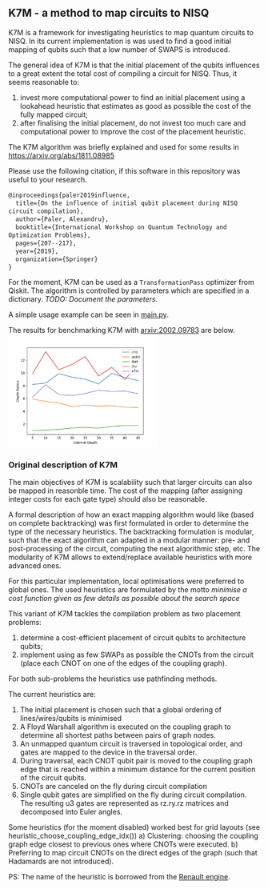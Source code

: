 ## K7M - a method to map circuits to NISQ

K7M is a framework for investigating heuristics to map quantum circuits to NISQ.
In its current implementation is was used to find a good initial mapping of
 qubits such that a low number of SWAPS is introduced.
 
The general idea of K7M is that the initial placement of the qubits influences 
to a great extent the total cost of  compiling a circuit for NISQ. Thus, it 
seems reasonable to:
1) invest more computational power to find an initial placement using a 
lookahead heuristic that estimates as good  as possible the cost of the 
fully mapped circuit;
2) after finalising the initial placement, do not invest too much care and 
computational power to improve the cost of the placement heuristic.


The K7M algorithm was briefly explained and used for some results in
 https://arxiv.org/abs/1811.08985


Please use the following citation, if this software in this repository was useful to your research.

```
@inproceedings{paler2019influence,
  title={On the influence of initial qubit placement during NISQ circuit compilation},
  author={Paler, Alexandru},
  booktitle={International Workshop on Quantum Technology and Optimization Problems},
  pages={207--217},
  year={2019},
  organization={Springer}
}
```

For the moment, K7M can be used as a `TransformationPass` optimizer from Qiskit.
The algorithm is controlled by parameters which are specified in a dictionary.
*TODO: Document the parameters.*

A simple usage example can be seen in [main.py](main.py).

The results for benchmarking K7M with [arxiv:2002.09783](https://arxiv.org/pdf/2002.09783.pdf) 
are below.
<img alt="benchmark" src="TFL.png" width="300"/>



### Original description of K7M


The main objectives of K7M is scalability such that larger circuits can 
also be mapped in reasonble time. The cost of the mapping (after assigning
integer costs for each gate type) should also be reasonable.

A formal description of how an exact mapping algorithm would like 
(based on complete backtracking) was first formulated in order to determine 
the type of the necessary heuristics. The backtracking formulation is
modular, such that the exact algorithm can adapted in a modular manner: 
pre- and post-processing of the circuit, computing the next algorithmic step, 
etc. The modularity of K7M allows to extend/replace available heuristics 
with more advanced ones.

For this particular implementation, local optimisations were preferred to
global ones. The used heuristics are formulated by the motto *minimise a cost
 function given as few details as possible about the search space*
 
 
This variant of K7M tackles the compilation problem as two placement problems: 
1) determine a cost-efficient placement of circuit qubits to architecture qubits;
2) implement using as few SWAPs as possible the CNOTs from the circuit
(place each CNOT on one of the edges of the coupling graph).

For both sub-problems the heuristics use pathfinding methods.

The current heuristics are:
1) The initial placement is chosen such that a global ordering 
of lines/wires/qubits is minimised
2) A Floyd Warshall algorithm is executed on the coupling graph to determine 
all shortest paths between pairs of graph nodes.
3) An unmapped quantum circuit is traversed in topological order, and gates are
mapped to the device in the traversal order.
4) During traversal, each CNOT qubit pair is moved to the coupling graph edge 
that is reached within a minimum distance for the current position of the
circuit qubits.
4) CNOTs are canceled on the fly during circuit compilation
5) Single qubit gates are simplified on the fly during circuit compilation.
The resulting u3 gates are represented as rz.ry.rz matrices and decomposed
into Euler angles.


Some heuristics (for the moment disabled) worked best for grid layouts
(see heuristic_choose_coupling_edge_idx())
a) Clustering: choosing the coupling graph edge closest to previous ones
where CNOTs were executed.
b) Preferring to map circuit CNOTs on the direct edges of the graph
(such that Hadamards are not introduced).

PS: The name of the heuristic is borrowed from the 
[Renault engine](https://en.wikipedia.org/wiki/Renault_K-Type_engine).